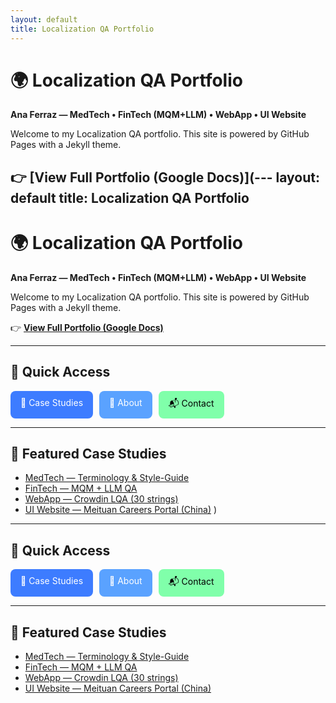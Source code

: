 ```yaml
---
layout: default
title: Localization QA Portfolio
---
```


# 🌍 Localization QA Portfolio
**Ana Ferraz — MedTech • FinTech (MQM+LLM) • WebApp • UI Website**

Welcome to my Localization QA portfolio. This site is powered by GitHub Pages with a Jekyll theme.

👉 [**View Full Portfolio (Google Docs)**](---
layout: default
title: Localization QA Portfolio
---

# 🌍 Localization QA Portfolio
**Ana Ferraz — MedTech • FinTech (MQM+LLM) • WebApp • UI Website**

Welcome to my Localization QA portfolio. This site is powered by GitHub Pages with a Jekyll theme.

👉 [**View Full Portfolio (Google Docs)**](https://docs.google.com/document/d/e/2PACX-1vSl42937ykFYoWDjq6ktEjuQAzU2Az3i4eV9ZPS7thAcwnmS693o4bQ6xet4wsUsHsY7dJn-Lyhsly7/pub)

---

## 🚀 Quick Access
<div style="display:flex; flex-wrap:wrap; gap:10px;">
  <a href="/cases/" style="background:#3d7cff;color:white;padding:10px 16px;border-radius:8px;text-decoration:none;">📂 Case Studies</a>
  <a href="/about/" style="background:#5aa2ff;color:white;padding:10px 16px;border-radius:8px;text-decoration:none;">👩 About</a>
  <a href="/contact/" style="background:#80ffaa;color:black;padding:10px 16px;border-radius:8px;text-decoration:none;">📬 Contact</a>
</div>

---

## 📂 Featured Case Studies
- [MedTech — Terminology & Style-Guide](/cases/medtech/)
- [FinTech — MQM + LLM QA](/cases/fintech/)
- [WebApp — Crowdin LQA (30 strings)](/cases/webapp/)
- [UI Website — Meituan Careers Portal (China)](/cases/ui-website/)
)

---

## 🚀 Quick Access
<div style="display:flex; flex-wrap:wrap; gap:10px;">
  <a href="/cases/" style="background:#3d7cff;color:white;padding:10px 16px;border-radius:8px;text-decoration:none;">📂 Case Studies</a>
  <a href="/about/" style="background:#5aa2ff;color:white;padding:10px 16px;border-radius:8px;text-decoration:none;">👩 About</a>
  <a href="/contact/" style="background:#80ffaa;color:black;padding:10px 16px;border-radius:8px;text-decoration:none;">📬 Contact</a>
</div>

---

## 📂 Featured Case Studies
- [MedTech — Terminology & Style-Guide](/cases/medtech/)
- [FinTech — MQM + LLM QA](/cases/fintech/)
- [WebApp — Crowdin LQA (30 strings)](/cases/webapp/)
- [UI Website — Meituan Careers Portal (China)](/cases/ui-website/)
